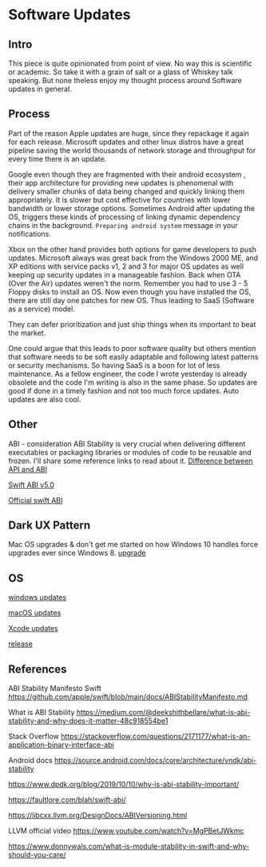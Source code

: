 # Software Updates

## Intro

This piece is quite opinionated from point of view. No way this is scientific or academic. So take it with a grain of salt or a glass of Whiskey talk speaking.
But none theless enjoy my thought process around Software updates in general.

## Process

Part of the reason Apple updates are huge, since they repackage it again for each release. Microsoft updates and other linux distros have a great pipeline saving the world thousands of network storage and throughput for every time there is an update. 

Google even though they are fragmented with their android ecosystem , their app architecture for providing new updates is phenomenal with delivery smaller chunks of data being changed and quickly linking them appropriately. It is slower but cost effective for countries with lower bandwidth or lower storage options. Sometimes Android after updating the OS, triggers these kinds of processing of linking dynamic dependency chains in the background. `Preparing android system` message in your notifications. 

Xbox on the other hand provides both options for game developers to push updates. Microsoft always was great back from the Windows 2000 ME, and XP editions with service packs v1, 2 and 3 for major OS updates as well keeping up security updates in a manageable fashion. Back when OTA (Over the Air) updates weren't the norm. Remember you had to use 3 - 5 Floppy disks to install an OS. Now even though you have installed the OS, there are still day one patches for new OS. Thus leading to SaaS (Software as a service) model. 

They can defer prioritization and just ship things when its important to beat the market.

One could argue that this leads to poor software quality but others mention that software needs to be soft easily adaptable and following latest patterns or security mechanisms. So having SaaS is a boon for lot of less maintenance. 
As a fellow engineer, the code I wrote yesterday is already obsolete and the code I'm writing is also in the same phase. So updates are good if done in a timely fashion and not too much force updates. Auto updates are also cool.


## Other

ABI - consideration
ABI Stability is very crucial when delivering different executables or packaging libraries or modules of code to be reusable and frozen.
I'll share some reference links to read about it.
[Difference between API and ABI](https://stackoverflow.com/questions/3784389/difference-between-api-and-abi/59270667#59270667)

[Swift ABI v5.0](https://stackoverflow.com/questions/58654714/module-compiled-with-swift-5-1-cannot-be-imported-by-the-swift-5-1-2-compiler/63305234#63305234)

[Official swift ABI](https://www.swift.org/blog/abi-stability-and-more/)



## Dark UX Pattern

Mac OS upgrades & don't get me started on how Windows 10 handles force upgrades ever since Windows 8.
[upgrade](ios/config/upgrade.md)


## OS

[windows updates](disable_updates.md)

[macOS updates](ios/macOS/updates.md)

[Xcode updates](ios/xcode/updates.md)

[release](process/release.md)

## References




ABI Stability Manifesto Swift
https://github.com/apple/swift/blob/main/docs/ABIStabilityManifesto.md

What is ABI Stability
https://medium.com/@deekshithbellare/what-is-abi-stability-and-why-does-it-matter-48c918554be1

Stack Overflow
https://stackoverflow.com/questions/2171177/what-is-an-application-binary-interface-abi

Android docs
https://source.android.com/docs/core/architecture/vndk/abi-stability

https://www.dpdk.org/blog/2019/10/10/why-is-abi-stability-important/


https://faultlore.com/blah/swift-abi/

https://libcxx.llvm.org/DesignDocs/ABIVersioning.html

LLVM official video
https://www.youtube.com/watch?v=MgPBetJWkmc


https://www.donnywals.com/what-is-module-stability-in-swift-and-why-should-you-care/